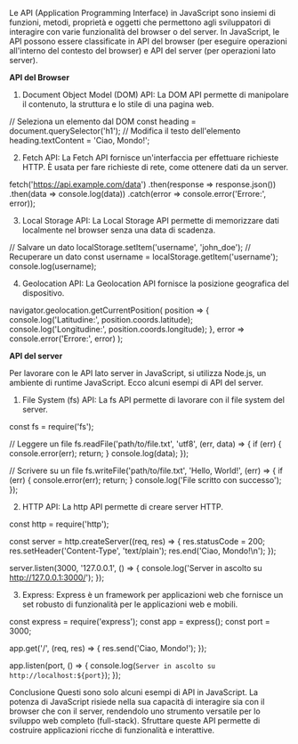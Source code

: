 Le API (Application Programming Interface) in JavaScript sono insiemi di funzioni, metodi, proprietà e oggetti che permettono agli sviluppatori di interagire con varie funzionalità del browser o del server. In JavaScript, le API possono essere classificate in API del browser (per eseguire operazioni all'interno del contesto del browser) e API del server (per operazioni lato server).

**API del Browser**

1. Document Object Model (DOM) API:
   La DOM API permette di manipolare il contenuto, la struttura e lo stile di una pagina web.

// Seleziona un elemento dal DOM
const heading = document.querySelector('h1');
// Modifica il testo dell'elemento
heading.textContent = 'Ciao, Mondo!';

2. Fetch API:
   La Fetch API fornisce un'interfaccia per effettuare richieste HTTP. È usata per fare richieste di rete, come ottenere dati da un server.

fetch('https://api.example.com/data')
.then(response => response.json())
.then(data => console.log(data))
.catch(error => console.error('Errore:', error));

3. Local Storage API:
   La Local Storage API permette di memorizzare dati localmente nel browser senza una data di scadenza.

// Salvare un dato
localStorage.setItem('username', 'john_doe');
// Recuperare un dato
const username = localStorage.getItem('username');
console.log(username);

4. Geolocation API:
   La Geolocation API fornisce la posizione geografica del dispositivo.

navigator.geolocation.getCurrentPosition(
position => {
console.log('Latitudine:', position.coords.latitude);
console.log('Longitudine:', position.coords.longitude);
},
error => console.error('Errore:', error)
);

**API del server**

Per lavorare con le API lato server in JavaScript, si utilizza Node.js, un ambiente di runtime JavaScript. Ecco alcuni esempi di API del server.

1. File System (fs) API:
   La fs API permette di lavorare con il file system del server.

const fs = require('fs');

// Leggere un file
fs.readFile('path/to/file.txt', 'utf8', (err, data) => {
if (err) {
console.error(err);
return;
}
console.log(data);
});

// Scrivere su un file
fs.writeFile('path/to/file.txt', 'Hello, World!', (err) => {
if (err) {
console.error(err);
return;
}
console.log('File scritto con successo');
});

2. HTTP API:
   La http API permette di creare server HTTP.

const http = require('http');

const server = http.createServer((req, res) => {
res.statusCode = 200;
res.setHeader('Content-Type', 'text/plain');
res.end('Ciao, Mondo!\n');
});

server.listen(3000, '127.0.0.1', () => {
console.log('Server in ascolto su http://127.0.0.1:3000/');
});

3. Express:
   Express è un framework per applicazioni web che fornisce un set robusto di funzionalità per le applicazioni web e mobili.

const express = require('express');
const app = express();
const port = 3000;

app.get('/', (req, res) => {
res.send('Ciao, Mondo!');
});

app.listen(port, () => {
console.log(`Server in ascolto su http://localhost:${port}`);
});

Conclusione
Questi sono solo alcuni esempi di API in JavaScript. La potenza di JavaScript risiede nella sua capacità di interagire sia con il browser che con il server, rendendolo uno strumento versatile per lo sviluppo web completo (full-stack). Sfruttare queste API permette di costruire applicazioni ricche di funzionalità e interattive.
